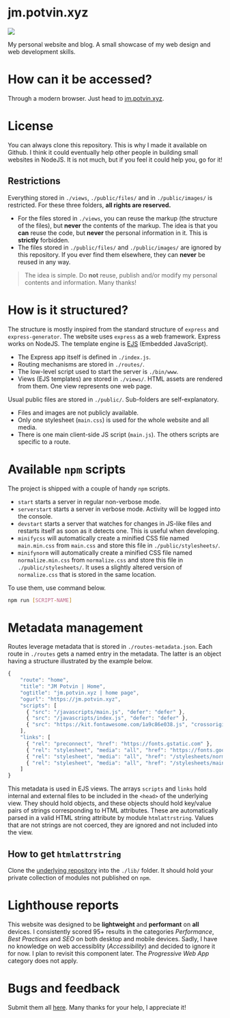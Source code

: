 # jm.potvin.xyz

![](https://img.shields.io/badge/version-1.0.0-brightgreen?style=for-the-badge)

My personal website and blog. A small showcase of my web design and web development skills.

# How can it be accessed?

Through a modern browser. Just head to [jm.potvin.xyz](https://jm.potvin.xyz).

# License

You can always clone this repository. This is why I made it available on Github. I think it could eventually help other people in building small websites in NodeJS. It is not much, but if you feel it could help you, go for it!

## Restrictions

Everything stored in `./views`, `./public/files/` and in `./public/images/` is restricted. For these three folders, **all rights are reserved.**

* For the files stored in `./views`, you can reuse the markup (the structure of the files), but **never** the contents of the markup. The idea is that you **can** reuse the code, but **never** the personal information in it. This is **strictly** forbidden.
* The files stored in `./public/files/` and `./public/images/` are ignored by this repository. If you ever find them elsewhere, they can **never** be reused in any way.

> The idea is simple. Do **not** reuse, publish and/or modify my personal contents and information. Many thanks!

# How is it structured?

The structure is mostly inspired from the standard structure of `express` and `express-generator`. The website uses `express` as a web framework. Express works on NodeJS. The template engine is [EJS](https://ejs.co/) (Embedded JavaScript).

* The Express app itself is defined in `./index.js`.
* Routing mechanisms are stored in `./routes/`.
* The low-level script used to start the server is `./bin/www`.
* Views (EJS templates) are stored in `./views/`. HTML assets are rendered from them. One view represents one web page.

Usual public files are stored in `./public/`. Sub-folders are self-explanatory.

* Files and images are not publicly available.
* Only one stylesheet (`main.css`) is used for the whole website and all media.
* There is one main client-side JS script (`main.js`). The others scripts are specific to a route.

# Available `npm` scripts

The project is shipped with a couple of handy `npm` scripts. 

* `start` starts a server in regular non-verbose mode.
* `serverstart` starts a server in verbose mode. Activity will be logged into the console.
* `devstart` starts a server that watches for changes in JS-like files and restarts itself as soon as it detects one. This is useful when developing.
* `minifycss` will automatically create a minified CSS file named `main.min.css` from `main.css` and store this file in `./public/stylesheets/`.
* `minifynorm` will automatically create a minified CSS file named `normalize.min.css` from `normalize.css` and store this file in `./public/stylesheets/`. It uses a slightly altered version of `normalize.css` that is stored in the same location.

To use them, use command below.

```bash
npm run [SCRIPT-NAME]
```

# Metadata management

Routes leverage metadata that is stored in `./routes-metadata.json`. Each route in `./routes` gets a named entry in the metadata. The latter is an object having a structure illustrated by the example below.

```js
{
    "route": "home",
    "title": "JM Potvin | Home",
    "ogtitle": "jm.potvin.xyz | home page",
    "ogurl": "https://jm.potvin.xyz",
    "scripts": [
      { "src": "/javascripts/main.js", "defer": "defer" },
      { "src": "/javascripts/index.js", "defer": "defer" },
      { "src": "https://kit.fontawesome.com/1a9c86e038.js", "crossorigin": "anonymous" }
    ],
    "links": [
      { "rel": "preconnect", "href": "https://fonts.gstatic.com" },
      { "rel": "stylesheet", "media": "all", "href": "https://fonts.googleapis.com/" },
      { "rel": "stylesheet", "media": "all", "href": "/stylesheets/normalize.min.css" },
      { "rel": "stylesheet", "media": "all", "href": "/stylesheets/main.min.css" }
    ]
}
```

This metadata is used in EJS views. The arrays `scripts` and `links` hold internal and external files to be included in the `<head>` of the underlying view. They should hold objects, and these objects should hold key/value pairs of strings corresponding to HTML attributes. These are automatically parsed in a valid HTML string attribute by module `htmlattrstring`. Values that are not strings are not coerced, they are ignored and not included into the view.

## How to get `htmlattrstring`

Clone the [underlying repository](https://github.com/jeanmathieupotvin/htmlattrstring) into the `./lib/` folder. It should hold your private collection of modules not published on `npm`.

# Lighthouse reports

This website was designed to be **lightweight** and **performant** on **all** devices. I consistently scored 95+ results in the categories *Performance*, *Best Practices* and *SEO* on both desktop and mobile devices. Sadly, I have no knowledge on web accessiblity (*Accessibility*) and decided to ignore it for now. I plan to revisit this component later. The *Progressive Web App* category does not apply.

# Bugs and feedback

Submit them all [here](https://github.com/jeanmathieupotvin/jm.potvin.xyz/issues). Many thanks for your help, I appreciate it!
